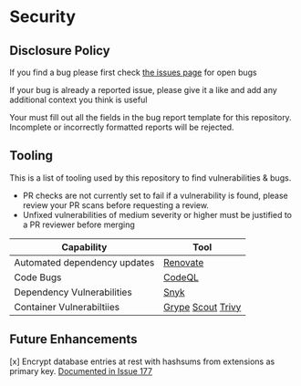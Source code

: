 # Security

## Disclosure Policy

If you find a bug please first check [the issues page](https://github.com/jackseceng/LinkShort/issues?q=is%3Aissue%20state%3Aopen%20label%3Abug) for open bugs

If your bug is already a reported issue, please give it a like and add any additional context you think is useful

Your must fill out all the fields in the bug report template for this repository. Incomplete or incorrectly formatted reports will be rejected.

## Tooling

This is a list of tooling used by this repository to find vulnerabilities & bugs.
- PR checks are not currently set to fail if a vulnerability is found, please review your PR scans before requesting a review.
- Unfixed vulnerabilities of medium severity or higher must be justified to a PR reviewer before merging


| Capability | Tool    |
| ---------- | ------- |
| Automated dependency updates    | [Renovate](https://www.mend.io/renovate/)                       |
| Code Bugs                       | [CodeQL](https://codeql.github.com/)                            |
| Dependency Vulnerabilities      | [Snyk](https://snyk.io/product/open-source-security-management/)|
| Container Vulnerabiltiies       | [Grype](https://github.com/anchore/grype/) [Scout](https://docs.docker.com/scout/) [Trivy](https://trivy.dev/latest/docs/target/container_image/) |

## Future Enhancements

[x] Encrypt database entries at rest with hashsums from extensions as primary key. [Documented in Issue 177](https://github.com/jackseceng/LinkShort/issues/177)
